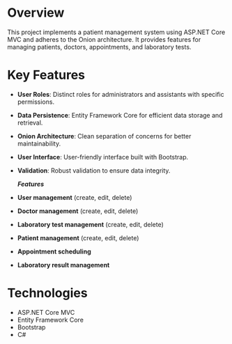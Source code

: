 # Overview

This project implements a patient management system using ASP.NET Core MVC and adheres to the Onion architecture. It provides features for managing patients, doctors, appointments, and laboratory tests.

# Key Features

* **User Roles**: Distinct roles for administrators and assistants with specific permissions.
* **Data Persistence**: Entity Framework Core for efficient data storage and retrieval.
* **Onion Architecture**: Clean separation of concerns for better maintainability.
* **User Interface**: User-friendly interface built with Bootstrap.
* **Validation**: Robust validation to ensure data integrity.

  _**Features**_
* **User management** (create, edit, delete)
* **Doctor management** (create, edit, delete)
* **Laboratory test management** (create, edit, delete)
* **Patient management** (create, edit, delete)
* **Appointment scheduling**
* **Laboratory result management**

# Technologies
* ASP.NET Core MVC
* Entity Framework Core
* Bootstrap
* C#
